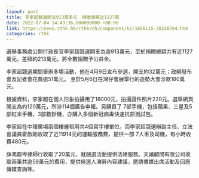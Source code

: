 ```yaml
---
layout: post
title: 李家超競選開支913萬多元　捐贈總額近1127萬
date: 2022-07-04 14:43:36.000000000 +08:00
link: https://news.rthk.hk/rthk/ch/component/k2/1656115-20220704.htm
categories: rthk
---
```


選舉事務處公開行政長官李家超競選開支為逾913萬元，至於捐贈總額共有近1127萬元。差額約213萬元，將全數捐贈予公益金。 

李家超競選期間舉辦多場活動，他在4月9日宣布參選，開支約32萬元；政綱發布會及記者會花費逾51萬元。 至於5月6日在灣仔會展舉行的造勢大會涉款180萬元。

根據資料，李家超在個人形象拍攝用了18000元，拍攝證件照片220元。選舉網頁開支為約120萬元，所涉114個廣告申報。另購買了 7部手機，包括蘋果、三星及5部紅米手機，3部數鈔機，亦購入多個新冠病毒快速抗原測試包。

李家超在中環廣場兩個樓層租用共4個寫字樓單位。而李家超競選辦副主任、立法會議員霍啟剛收取了近11914元的運輸服務費，提供一部 7人車及司機，每小時收費480元。

薛馮鄺岑律師行收取了20萬元，就競選活動提供法律服務。天禧顧問有限公司收取兩筆共逾59萬元的費用，提供候選人演辭內容建議，邀請傳媒出席活動及回應傳媒查詢等。
